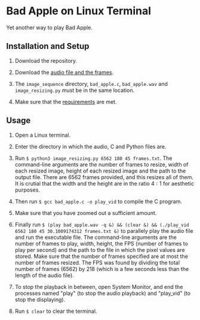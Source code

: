 # Bad Apple on Linux Terminal
Yet another way to play Bad Apple.

## Installation and Setup
1. Download the repository.

2. Download the [audio file and the frames](https://drive.google.com/file/d/1rLPlZHCaornrV7hCjfVy41MrpWPN9Ju0/view?usp=drive_link).

3. The `image_sequence` directory, `bad_apple.c`, `bad_apple.wav` and `image_resizing.py` must be in the same location.

2. Make sure that the [requirements](requirements.md) are met.

## Usage
1. Open a Linux terminal.

2. Enter the directory in which the audio, C and Python files are.

3. Run `$ python3 image_resizing.py 6562 180 45 frames.txt`. The command-line arguments are the number of frames to resize, width of each resized image, height of each resized image and the path to the output file. There are $6562$ frames provided, and this resizes all of them. It is crutial that the width and the height are in the ratio $4:1$ for aesthetic purposes.

4. Then run `$ gcc bad_apple.c -o play_vid` to compile the C program.

5. Make sure that you have zoomed out a sufficient amount.

6. Finally run `$ (play bad_apple.wav -q &) && (clear &) && (./play_vid 6562 180 45 30.1009174312 frames.txt &)` to parallely play the audio file and run the executable file. The command-line arguments are the number of frames to play, width, height, the FPS (number of frames to play per second) and the path to the file in which the pixel values are stored. Make sure that the number of frames specified are at most the number of frames resized. The FPS was found by dividing the total number of frames ($6562$) by $218$ (which is a few seconds less than the length of the audio file).

7. To stop the playback in between, open System Monitor, and end the processes named "play" (to stop the audio playback) and "play_vid" (to stop the displaying).

8. Run `$ clear` to clear the terminal.

